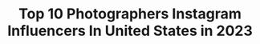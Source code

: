 ---
title: Top 10 Photographers Instagram Influencers In United States in 2023
description: >-
  Find top photographers Instagram influencers in United States in 2023. Most popular hashtags: #bnw #art #beach.
platform: Instagram
hits: 8491
text_top: See the best Instagram influencers on inBeat.
text_bottom: Our database aggregates 8491 Instagram influencers like this in United States for you to pitch.
profiles:
  - username: "suzanne_stein"
    fullname: >-
      Suzanne Stein
    bio: >-
      Photographer
    location: "United States"
    followers: 52693
    engagement: 631
    commentsToLikes: 0.043205
    id: ck5zrre2kx4dp0i14vmfrdx1y
    verified: false
    hashtags: "#reportagespotlight, #bnw, #fujifilm, #fujifilmx"
  - username: "luigicreese"
    fullname: >-
      Luigi Creese
    bio: >-
      Photographer
    location: "United States"
    followers: 8761
    engagement: 1528
    commentsToLikes: 0.040064
    id: ck5cg0kuknxuy0i115tq36hy9
    verified: false
    hashtags: ""
  - username: "isabelpintophotography"
    fullname: >-
      Isabel Pinto Photography
    bio: >-
      Photographer
    location: "United States"
    followers: 8118
    engagement: 404
    commentsToLikes: 0.082761
    id: ckap9qtpqta2y0i78zd7xyykh
    verified: false
    hashtags: "#kidsfashion, #blacklove, #kids, #sugarkids"
  - username: "mikeomeally"
    fullname: >-
      Mike O'Meally
    bio: >-
      Photographer
    location: "United States"
    followers: 19246
    engagement: 462
    commentsToLikes: 0.035680
    id: ck0w4cm77xx5i0i196hd1bl9i
    verified: false
    hashtags: "#77, #hufsf"
  - username: "cahlinetompkins"
    fullname: >-
      Caroline Tompkins
    bio: >-
      Photographer
    location: "United States"
    followers: 14765
    engagement: 684
    commentsToLikes: 0.019903
    id: ck0w17sijhyyg0i19iyw0oh8c
    verified: false
    hashtags: ""
  - username: "martinmachaj"
    fullname: >-
      Martin Machaj
    bio: >-
      #photographer
    location: "United States"
    followers: 38207
    engagement: 316
    commentsToLikes: 0.019914
    id: ck5q0rw3w7gl10i11en4bqig2
    verified: false
    hashtags: "#nude, #expedition, #beach, #atlantic"
  - username: "angelopennetta"
    fullname: >-
      Angelo Pennetta
    bio: >-
      Photographer
    location: "United States"
    followers: 45814
    engagement: 384
    commentsToLikes: 0.012650
    id: ck0uccnvbgmli0i196hr149ip
    verified: true
    hashtags: "#wmagazine, #angelopennetta, #quentintarantino, #lexiboling"
  - username: "perolls"
    fullname: >-
      james perolls
    bio: >-
      photographer
    location: "United States"
    followers: 49065
    engagement: 679
    commentsToLikes: 0.005105
    id: ck55o9ps37x9w0i11n7ed683q
    verified: true
    hashtags: ""
  - username: "jannerugland"
    fullname: >-
      Janne Rugland
    bio: >-
      Photographer
    location: "United States"
    followers: 11354
    engagement: 545
    commentsToLikes: 0.024201
    id: ck0w1klaijtag0i19xmqib473
    verified: false
    hashtags: ""
  - username: "adrian_armas_nyc"
    fullname: >-
      Adrian Armas
    bio: >-
      Photographer
    location: "United States"
    followers: 42495
    engagement: 153
    commentsToLikes: 0.023694
    id: ck0u2khfr045n0i19xa5o8sjw
    verified: false
    hashtags: "#supportartists, #supportartistscovid19, #enoughisenough, #theshowmustbepaused"
---